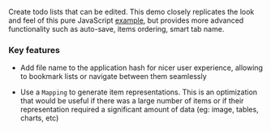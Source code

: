 Create todo lists that can be edited. This demo closely replicates the look and feel of this pure JavaScript [example](https://github.com/leonardopliski/react-antd-todo), but provides more advanced functionality such as auto-save, items ordering, smart tab name.

### Key features

- Add file name to the application hash for nicer user experience, allowing to bookmark lists or navigate between them seamlessly

- Use a `Mapping` to generate item representations. This is an optimization that would be useful if there was a large number of items or if their representation required a significant amount of data (eg: image, tables, charts, etc)
